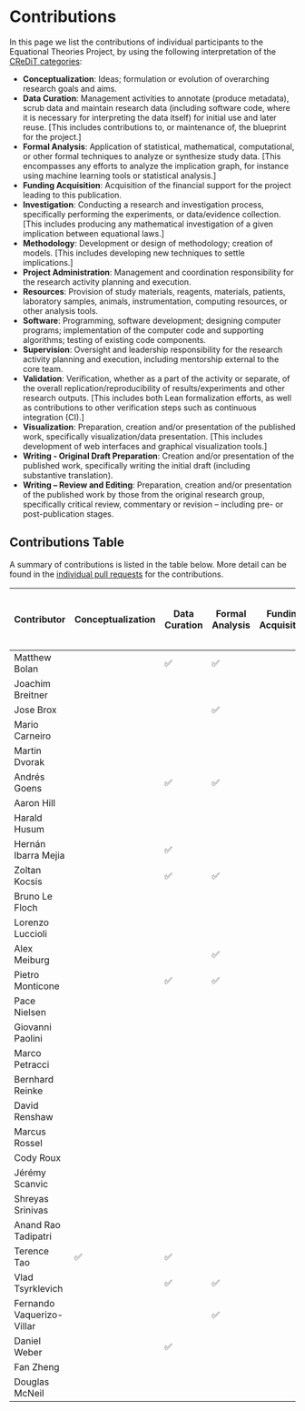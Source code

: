 # Contributions

In this page we list the contributions of individual participants to the Equational Theories Project, by using the following interpretation of the [CReDiT categories](https://credit.niso.org/):

- **Conceptualization**: Ideas; formulation or evolution of overarching research goals and aims.
- **Data Curation**: Management activities to annotate (produce metadata), scrub data and maintain research data (including software code, where it is necessary for interpreting the data itself) for initial use and later reuse.  [This includes contributions to, or maintenance of, the blueprint for the project.]
- **Formal Analysis**: Application of statistical, mathematical, computational, or other formal techniques to analyze or synthesize study data.  [This encompasses any efforts to analyze the implication graph, for instance using machine learning tools or statistical analysis.]
- **Funding Acquisition**: Acquisition of the financial support for the project leading to this publication.
- **Investigation**: Conducting a research and investigation process, specifically performing the experiments, or data/evidence collection. [This includes producing any mathematical investigation of a given implication between equational laws.]
- **Methodology**: Development or design of methodology; creation of models.  [This includes developing new techniques to settle implications.]
- **Project Administration**: Management and coordination responsibility for the research activity planning and execution.
- **Resources**: Provision of study materials, reagents, materials, patients, laboratory samples, animals, instrumentation, computing resources, or other analysis tools.
- **Software**: Programming, software development; designing computer programs; implementation of the computer code and supporting algorithms; testing of existing code components.
- **Supervision**: Oversight and leadership responsibility for the research activity planning and execution, including mentorship external to the core team.
- **Validation**: Verification, whether as a part of the activity or separate, of the overall replication/reproducibility of results/experiments and other research outputs.  [This includes both Lean formalization efforts, as well as contributions to other verification steps such as continuous integration (CI).]
- **Visualization**: Preparation, creation and/or presentation of the published work, specifically visualization/data presentation.  [This includes development of web interfaces and graphical visualization tools.]
- **Writing - Original Draft Preparation**: Creation and/or presentation of the published work, specifically writing the initial draft (including substantive translation).
- **Writing – Review and Editing**: Preparation, creation and/or presentation of the published work by those from the original research group, specifically critical review, commentary or revision – including pre- or post-publication stages.


## Contributions Table

A summary of contributions is listed in the table below.  More detail can be found in the [individual pull requests](https://github.com/teorth/equational_theories/issues?q=label%3Acontribution+) for the contributions.

| Contributor         | Conceptualization | Data Curation | Formal Analysis | Funding Acquisition | Investigation | Methodology | Project Administration | Resources | Software | Supervision | Validation | Visualization | Writing - Original Draft Preparation | Writing – Review and Editing |
|---------------------|-------------------|---------------|-----------------|---------------------|---------------|-------------|------------------------|-----------|----------|-------------|------------|---------------|--------------------------------------|------------------------------|
| Matthew Bolan       |                   | ✅              | ✅                |                     | ✅              | ✅            |                        |           |✅          |             |    ✅        |               |                                      |                              |                           |
| Joachim Breitner    |                   |               |                 |                     |               |             |                       |           | ✅       |             |  ✅        |               |                                      |                              |
| Jose Brox           |                   |               |       ✅       |                     |      ✅       |      ✅     |                        |           |    ✅   |            |     ✅     |               |          ✅                          |                ✅              |
| Mario Carneiro      |                   |               |                 |                     |               |             |                        |           |          |             |            |               |                                      |                              |
| Martin Dvorak       |                   |               |                 |                     |               |             |                        |           |          |             | ✅           |               |                                      | ✅                             |
| Andrés Goens        |                   | ✅            | ✅              |                     |               |             |                       |            |✅       |             | ✅         |               | ✅                                   | ✅                            |
| Aaron Hill          |                   |               |                 |                     |               |             |                        |           |          |             | ✅         |               |                                      |                              |
| Harald Husum        |                   |               |                 |                     | ✅             |             |                        |           | ✅        |             |            | ✅             |                                      |                              |
| Hernán Ibarra Mejia |                   | ✅            |                 |                     |               | ✅           |                        |           |          |             |            |               |                                      |                              |
| Zoltan Kocsis       |                   | ✅             | ✅               |                     | ✅             | ✅           |                        |           |          |             | ✅          | ✅             |                                      |                              |
| Bruno Le Floch      |                   |               |                 |                     | ✅             | ✅           |                        |           | ✅        |             |            |               |                                      | ✅                            |
| Lorenzo Luccioli    |                   |               |                 |                     |               |             |                        |           |          |             | ✅          |               |                                      |                              |
| Alex Meiburg        |                   |              | ✅              |                     | ✅            | ✅           |                        |           |          |             | ✅          |               |                                      |                              |
| Pietro Monticone    |                   | ✅             | ✅               |                     |               |             | ✅                      | ✅         | ✅        |             | ✅          |               | ✅                                    | ✅                            |
| Pace Nielsen | | | | | ✅ | ✅ |
| Giovanni Paolini    |                   |               |                 |                     | ✅             |             |                        |           | ✅        |             |            |               |                                      |                              |
| Marco Petracci    |                   |               |                 |                     |               |             |                        |           |          |             | ✅          |               |                                      |                              |
| Bernhard Reinke     |                   |               |                 |                     | ✅             | ✅           |                        |           |         |             | ✅          |               |                                      |                              |
| David Renshaw       |                   |               |                 |                     |               |             |                        |           |  ✅       |             |            |               |                                      |                              |
| Marcus Rossel       |                   |               |                 |                     |               |             |                        |           |  ✅       |             |            |               |                                      |                              |
| Cody Roux           |                   |               |                 |                     |               |             |                        |           | ✅       |             | ✅         |               | ✅                                  |
| Jérémy Scanvic      |                   |               |                 |                     |               |             |                        |           |          |             | ✅         |               |                                      |                              |
| Shreyas Srinivas    |                   |               |                 |                     |               |             |                        |           |          |             |            |               |                                      |                              |
| Anand Rao Tadipatri |                   |               |                 |                     |               |             |                        |           | ✅         |             |            |               |                                      |                              |
| Terence Tao         | ✅                 | ✅             |                 |                     | ✅             | ✅           | ✅                      |           |          |             |            |               | ✅                                    | ✅                            |
| Vlad Tsyrklevich    |                   | ✅            | ✅              |                     | ✅            | ✅          |                        |           | ✅       |             | ✅         | ✅            |                                      |                              |
| Fernando Vaquerizo-Villar |             |               |       ✅       |                      |              |             |                        |           |    ✅   |            |              |               |                                         |                ✅              |
| Daniel Weber        |                   | ✅             |                 |                     | ✅             | ✅           |                        |           | ✅        |             | ✅          |               |                                      |                              |
| Fan Zheng           |                   |               |                 |                     | ✅             | ✅           |                        |           |          |             |            |               |                                      |                              |
| Douglas McNeil      |                   |               |                 |                     | ✅             | ✅           |                        |           |          |             |            |               | ✅                                   |                              |
